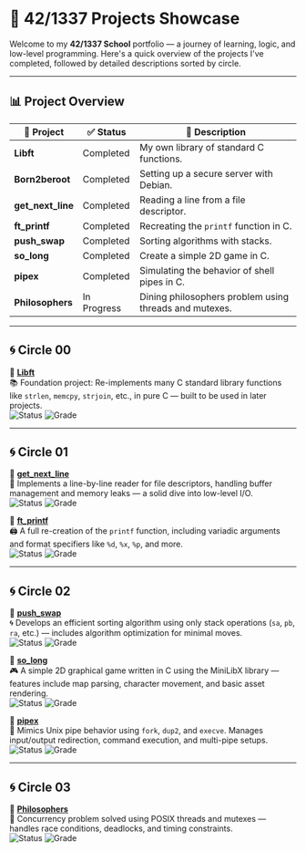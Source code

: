 # 🚀 42/1337 Projects Showcase

Welcome to my **42/1337 School** portfolio — a journey of learning, logic, and low-level programming. Here's a quick overview of the projects I've completed, followed by detailed descriptions sorted by circle.

---

## 📊 Project Overview

| 📁 Project         | ✅ Status       | 📌 Description                                                  |
|--------------------|----------------|-----------------------------------------------------------------|
| **Libft**          | Completed       | My own library of standard C functions.                         |
| **Born2beroot**    | Completed       | Setting up a secure server with Debian.                         |
| **get_next_line**  | Completed       | Reading a line from a file descriptor.                          |
| **ft_printf**      | Completed       | Recreating the `printf` function in C.                          |
| **push_swap**      | Completed       | Sorting algorithms with stacks.                                 |
| **so_long**        | Completed       | Create a simple 2D game in C.                                   |
| **pipex**          | Completed       | Simulating the behavior of shell pipes in C.                    |
| **Philosophers**   | In Progress     | Dining philosophers problem using threads and mutexes.          |

---

## 🌀 Circle 00

🔹 [**Libft**](https://github.com/Redadaghouj/42-Libft_1337)  
📚 Foundation project: Re-implements many C standard library functions like `strlen`, `memcpy`, `strjoin`, etc., in pure C — built to be used in later projects.  
![Status](https://img.shields.io/badge/Status-Completed-brightgreen) ![Grade](https://img.shields.io/badge/Grade-125%2F100-success)

---

## 🌀 Circle 01

🔹 [**get_next_line**](https://github.com/Redadaghouj/42-get_next_line_1337)  
📄 Implements a line-by-line reader for file descriptors, handling buffer management and memory leaks — a solid dive into low-level I/O.  
![Status](https://img.shields.io/badge/Status-Completed-brightgreen) ![Grade](https://img.shields.io/badge/Grade-112%2F100-success)

🔹 [**ft_printf**](https://github.com/Redadaghouj/42-ft_printf_1337)  
🖨️ A full re-creation of the `printf` function, including variadic arguments and format specifiers like `%d`, `%x`, `%p`, and more.  
![Status](https://img.shields.io/badge/Status-Completed-brightgreen) ![Grade](https://img.shields.io/badge/Grade-125%2F100-success)

---

## 🌀 Circle 02

🔹 [**push_swap**](https://github.com/Redadaghouj/42-push_swap_1337)  
🌀 Develops an efficient sorting algorithm using only stack operations (`sa`, `pb`, `ra`, etc.) — includes algorithm optimization for minimal moves.  
![Status](https://img.shields.io/badge/Status-Completed-brightgreen) ![Grade](https://img.shields.io/badge/Grade-125%2F100-success)

🔹 [**so_long**](https://github.com/Redadaghouj/42-so_long_1337)  
🎮 A simple 2D graphical game written in C using the MiniLibX library — features include map parsing, character movement, and basic asset rendering.  
![Status](https://img.shields.io/badge/Status-Completed-brightgreen) ![Grade](https://img.shields.io/badge/Grade-125%2F100-success)

🔹 [**pipex**](https://github.com/Redadaghouj/42-pipex_1337)  
🔧 Mimics Unix pipe behavior using `fork`, `dup2`, and `execve`. Manages input/output redirection, command execution, and multi-pipe setups.  
![Status](https://img.shields.io/badge/Status-Completed-brightgreen) ![Grade](https://img.shields.io/badge/Grade-125%2F100-success)

---

## 🌀 Circle 03

🔹 [**Philosophers**](https://github.com/Redadaghouj/42-Philosophers_1337)  
🍝 Concurrency problem solved using POSIX threads and mutexes — handles race conditions, deadlocks, and timing constraints.  
![Status](https://img.shields.io/badge/Status-In_Progress-orange) ![Grade](https://img.shields.io/badge/Grade-0%2F100-progress)
